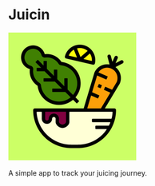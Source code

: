 # Juicin

![Juicin Icon](https://github.com/bornbrie/Juicin/blob/master/Juicin/Assets.xcassets/AppIcon.appiconset/Juicin-256.png?raw=true)

A simple app to track your juicing journey.
